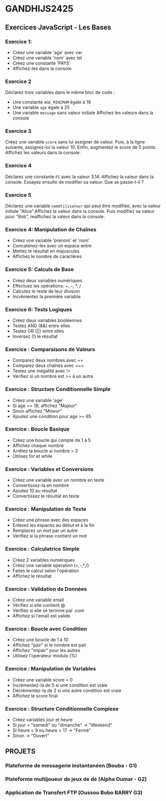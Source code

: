 # GANDHIJS2425

## Exercices JavaScript - Les Bases

### Exercice 1: 
- Créez une variable 'age' avec var
- Créez une variable 'nom' avec let
- Créez une constante 'PAYS' 
- Affichez-les dans la console

### Exercice 2
Déclarez trois variables dans le même bloc de code :
- Une constante `AGE_MINIMUM` égale à 18
- Une variable `age` égale à 25
- Une variable `message` sans valeur initiale
Affichez les valeurs dans la console

### Exercice 3
Créez une variable `score` sans lui assigner de valeur.
Puis, à la ligne suivante, assignez-lui la valeur 10.
Enfin, augmentez le score de 5 points.
Affichez les valeurs dans la console.

### Exercice 4
Déclarez une constante `PI` avec la valeur 3.14. Affichez la valeur dans la console.
Essayez ensuite de modifier sa valeur. Que se passe-t-il ?

### Exercice 5
Déclarez une variable `nomUtilisateur` qui peut être modifiée, avec la valeur initiale "Alice".Affichez la valeur dans la console.
Puis modifiez sa valeur pour "Bob", reaffichez la valeur dans la console.


### Exercice 4: Manipulation de Chaînes
- Créez une variable 'prenom' et 'nom'
- Concatenez-les avec un espace entre
- Mettez le résultat en majuscules
- Affichez le nombre de caractères

### Exercice 5: Calculs de Base
- Créez deux variables numériques
- Effectuez les opérations: +, -, *, /
- Calculez le reste de leur division
- Incrémentez la première variable

### Exercice 6: Tests Logiques
- Créez deux variables booléennes
- Testez AND (&&) entre elles
- Testez OR (||) entre elles
- Inversez (!) le résultat

### Exercice : Comparaisons de Valeurs
- Comparez deux nombres avec ==
- Comparez deux chaînes avec ===
- Testez une inégalité avec !=
- Vérifiez si un nombre est >= à un autre

### Exercice : Structure Conditionnelle Simple
- Créez une variable 'age'
- Si age >= 18, affichez "Majeur"
- Sinon affichez "Mineur"
- Ajoutez une condition pour age >= 65

### Exercice : Boucle Basique
- Créez une boucle qui compte de 1 à 5
- Affichez chaque nombre
- Arrêtez la boucle si nombre = 3
- Utilisez for et while

### Exercice : Variables et Conversions
- Créez une variable avec un nombre en texte
- Convertissez-la en nombre
- Ajoutez 10 au résultat
- Convertissez le résultat en texte

### Exercice : Manipulation de Texte
- Créez une phrase avec des espaces
- Enlevez les espaces au début et à la fin
- Remplacez un mot par un autre
- Vérifiez si la phrase contient un mot

### Exercice : Calculatrice Simple
- Créez 2 variables numériques
- Créez une variable operation (+,-,*,/)
- Faites le calcul selon l'opération
- Affichez le résultat

### Exercice : Validation de Données
- Créez une variable email
- Vérifiez si elle contient @
- Vérifiez si elle se termine par .com
- Affichez si l'email est valide

### Exercice : Boucle avec Condition
- Créez une boucle de 1 à 10
- Affichez "pair" si le nombre est pair
- Affichez "impair" pour les autres
- Utilisez l'opérateur modulo (%)

### Exercice : Manipulation de Variables
- Créez une variable score = 0
- Incrémentez-la de 5 si une condition est vraie
- Décrémentez-la de 2 si une autre condition est vraie
- Affichez le score final

### Exercice : Structure Conditionnelle Complexe
- Créez variables jour et heure
- Si jour = "samedi" ou "dimanche" → "Weekend"
- Si heure < 9 ou heure > 17 → "Fermé"
- Sinon → "Ouvert"


## PROJETS
### Plateforme de messagerie instantanéen (Bouba - G1)
### Plateforme multijoueur de jeux de dé (Alpha Oumar - G2)
### Application de Transfert FTP (Oussou Bobo BARRY G3)
